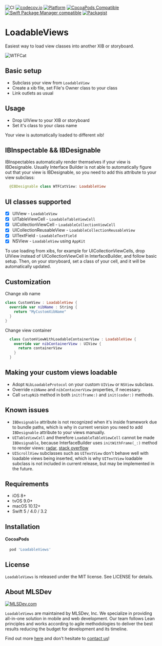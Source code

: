 ![CI](https://github.com/MLSDev/LoadableViews/workflows/CI/badge.svg)
[![codecov.io](http://codecov.io/github/MLSDev/LoadableViews/coverage.svg?branch=main)](http://codecov.io/github/MLSDev/LoadableViews?branch=main)
[![Platform](https://img.shields.io/cocoapods/p/LoadableViews.svg?style=flat)](https://mlsdev.github.io/LoadableViews)
[![CocoaPods Compatible](https://img.shields.io/cocoapods/v/LoadableViews.svg)](https://img.shields.io/cocoapods/v/LoadableViews.svg)
[![Swift Package Manager compatible](https://img.shields.io/badge/Swift%20Package%20Manager-compatible-brightgreen.svg)](https://github.com/apple/swift-package-manager)
[![Packagist](https://img.shields.io/packagist/l/doctrine/orm.svg)]()

# LoadableViews

Easiest way to load view classes into another XIB or storyboard.

![WTFCat](wtf_cat_designable.png)

## Basic setup

* Subclass your view from `LoadableView`
* Create a xib file, set File's Owner class to your class
* Link outlets as usual

## Usage

* Drop UIView to your XIB or storyboard
* Set it's class to your class name

Your view is automatically loaded to different xib!

## IBInspectable && IBDesignable

IBInspectables automatically render themselves if your view is IBDesignable. Usually Interface Builder is not able to automatically figure out that your view is IBDesignable, so you need to add this attribute to your view subclass:

```swift
  @IBDesignable class WTFCatView: LoadableView
```

## UI classes supported

- [x] UIView - `LoadableView`
- [x] UITableViewCell - `LoadableTableViewCell`
- [x] UICollectionViewCell - `LoadableCollectionViewCell`
- [x] UICollectionReusableView - `LoadableCollectionReusableView`
- [x] UITextField - `LoadableTextField`
- [x] NSView - `LoadableView` using `AppKit`

To use loading from xibs, for example for UICollectionViewCells, drop UIView instead of UICollectionViewCell in InterfaceBuilder, and follow basic setup. Then, on your storyboard, set a class of your cell, and it will be automatically updated.

## Customization

Change xib name

```swift
class CustomView : LoadableView {
  override var nibName : String {
    return "MyCustomXibName"
  }
}
```

Change view container

```swift
  class CustomViewWithLoadableContainerView : LoadableView {
    override var nibContainerView : UIView {
      return containerView
    }
  }
```

## Making your custom views loadable

* Adopt `NibLoadableProtocol` on your custom `UIView` or `NSView` subclass.
* Override `nibName` and `nibContainerView` properties, if necessary.
* Call `setupNib` method in both `init(frame:)` and `init(coder:)` methods.

## Known issues

* `IBDesignable` attribute is not recognized when it's inside framework due to bundle paths, which is why in current version you need to add `IBDesignable` attribute to your views manually.
* `UITableViewCell` and therefore `LoadableTableViewCell` cannot be made `IBDesignable`, because InterfaceBuilder uses `initWithFrame(_:)` method to render views: [radar](http://www.openradar.me/19901337), [stack overflow](http://stackoverflow.com/questions/26197582/is-there-a-way-for-interface-builder-to-render-ibdesignable-views-which-dont-ov)
* `UIScrollView` subclasses such as `UITextView` don't behave well with loadable views being inserted, which is why `UITextView` loadable subclass is not included in current release, but may be implemented in the future.

## Requirements

* iOS 8+
* tvOS 9.0+
* macOS 10.12+
* Swift 5 / 4.0 / 3.2

## Installation

#### CocoaPods

```ruby
  pod 'LoadableViews'
```

## License

`LoadableViews` is released under the MIT license. See LICENSE for details.

## About MLSDev

[<img src="https://github.com/MLSDev/development-standards/raw/master/mlsdev-logo.png" alt="MLSDev.com">][mlsdev]

`LoadableViews` are maintained by MLSDev, Inc. We specialize in providing all-in-one solution in mobile and web development. Our team follows Lean principles and works according to agile methodologies to deliver the best results reducing the budget for development and its timeline.

Find out more [here][mlsdev] and don't hesitate to [contact us][contact]!

[mlsdev]: https://mlsdev.com
[contact]: https://mlsdev.com/contact-us
